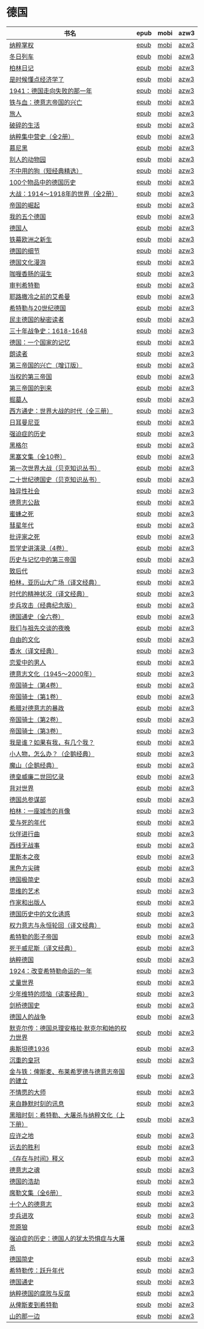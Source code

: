 # 德国

| 书名 | epub | mobi | azw3 |
| --- | --- | --- | --- |
| [纳粹掌权](http://ct.dalanmei.com/f/31084289-771231535-9f97b9) | [epub](http://ct.dalanmei.com/f/31084289-771231535-9f97b9) | [mobi](http://ct.dalanmei.com/f/31084289-771246800-1a3ccd) | [azw3](http://ct.dalanmei.com/f/31084289-771236496-db4cdf) |
| [冬日列车](http://ct.dalanmei.com/f/31084289-771228643-f84d80) | [epub](http://ct.dalanmei.com/f/31084289-771228643-f84d80) | [mobi](http://ct.dalanmei.com/f/31084289-771240506-94cf75) | [azw3](http://ct.dalanmei.com/f/31084289-771232508-f3ce48) |
| [柏林日记](http://ct.dalanmei.com/f/31084289-771230589-7fe439) | [epub](http://ct.dalanmei.com/f/31084289-771230589-7fe439) | [mobi](http://ct.dalanmei.com/f/31084289-771246238-14ede4) | [azw3](http://ct.dalanmei.com/f/31084289-771235952-8d9023) |
| [是时候懂点经济学了](http://ct.dalanmei.com/f/31084289-589444155-78a7d1) | [epub](http://ct.dalanmei.com/f/31084289-589444155-78a7d1) | [mobi](http://ct.dalanmei.com/f/31084289-589491724-42e151) | [azw3](http://ct.dalanmei.com/f/31084289-589448488-5f30e9) |
| [1941：德国走向失败的那一年](http://ct.dalanmei.com/f/31084289-589444167-f34524) | [epub](http://ct.dalanmei.com/f/31084289-589444167-f34524) | [mobi](http://ct.dalanmei.com/f/31084289-589491740-35c0f1) | [azw3](http://ct.dalanmei.com/f/31084289-589448530-d8e6ea) |
| [铁与血：德意志帝国的兴亡](http://ct.dalanmei.com/f/31084289-589444224-b862c9) | [epub](http://ct.dalanmei.com/f/31084289-589444224-b862c9) | [mobi](http://ct.dalanmei.com/f/31084289-589491802-6b9ed3) | [azw3](http://ct.dalanmei.com/f/31084289-589487617-c3e23c) |
| [旅人](http://ct.dalanmei.com/f/31084289-582590065-d587f5) | [epub](http://ct.dalanmei.com/f/31084289-582590065-d587f5) | [mobi](http://ct.dalanmei.com/f/31084289-582590416-29baa7) | [azw3](http://ct.dalanmei.com/f/31084289-582590368-fbd69c) |
| [破碎的生活](http://ct.dalanmei.com/f/31084289-578838995-e2724c) | [epub](http://ct.dalanmei.com/f/31084289-578838995-e2724c) | [mobi](http://ct.dalanmei.com/f/31084289-578844908-79adec) | [azw3](http://ct.dalanmei.com/f/31084289-578841613-c87d2d) |
| [纳粹集中营史（全2册）](http://ct.dalanmei.com/f/31084289-570170227-3a6375) | [epub](http://ct.dalanmei.com/f/31084289-570170227-3a6375) | [mobi](http://ct.dalanmei.com/f/31084289-570286822-4053a6) | [azw3](http://ct.dalanmei.com/f/31084289-570358346-78f9bc) |
| [慕尼黑](http://ct.dalanmei.com/f/31084289-570171236-8ab845) | [epub](http://ct.dalanmei.com/f/31084289-570171236-8ab845) | [mobi](http://ct.dalanmei.com/f/31084289-570291419-51d789) | [azw3](http://ct.dalanmei.com/f/31084289-570360236-d9e4ad) |
| [别人的动物园](http://ct.dalanmei.com/f/31084289-570174751-c019de) | [epub](http://ct.dalanmei.com/f/31084289-570174751-c019de) | [mobi](http://ct.dalanmei.com/f/31084289-570299947-de59d5) | [azw3](http://ct.dalanmei.com/f/31084289-570369228-191e3e) |
| [不中用的狗（短经典精选）](http://ct.dalanmei.com/f/31084289-570169722-11bec7) | [epub](http://ct.dalanmei.com/f/31084289-570169722-11bec7) | [mobi](http://ct.dalanmei.com/f/31084289-570306288-d54d24) | [azw3](http://ct.dalanmei.com/f/31084289-570377798-183db9) |
| [100个物品中的德国历史](http://ct.dalanmei.com/f/31084289-570169935-98561b) | [epub](http://ct.dalanmei.com/f/31084289-570169935-98561b) | [mobi](http://ct.dalanmei.com/f/31084289-570313799-ee4025) | [azw3](http://ct.dalanmei.com/f/31084289-570379231-5569c2) |
| [大战：1914～1918年的世界（全2册）](http://ct.dalanmei.com/f/31084289-570161747-536c34) | [epub](http://ct.dalanmei.com/f/31084289-570161747-536c34) | [mobi](http://ct.dalanmei.com/f/31084289-570314159-5de67c) | [azw3](http://ct.dalanmei.com/f/31084289-570379544-a2d51b) |
| [帝国的崛起](http://ct.dalanmei.com/f/31084289-570161520-d363b9) | [epub](http://ct.dalanmei.com/f/31084289-570161520-d363b9) | [mobi](http://ct.dalanmei.com/f/31084289-570353411-bc52ca) | [azw3](http://ct.dalanmei.com/f/31084289-571401684-340aae) |
| [我的五个德国](http://ct.dalanmei.com/f/31084289-570148000-e580a2) | [epub](http://ct.dalanmei.com/f/31084289-570148000-e580a2) | [mobi](http://ct.dalanmei.com/f/31084289-570357492-f6428b) | [azw3](http://ct.dalanmei.com/f/31084289-571404799-09a099) |
| [德国人](http://ct.dalanmei.com/f/31084289-570107151-ec8795) | [epub](http://ct.dalanmei.com/f/31084289-570107151-ec8795) | [mobi](http://ct.dalanmei.com/f/31084289-570254739-259809) | [azw3](http://ct.dalanmei.com/f/31084289-571412614-5ab17f) |
| [铁幕欧洲之新生](http://ct.dalanmei.com/f/31084289-570107665-98f9d2) | [epub](http://ct.dalanmei.com/f/31084289-570107665-98f9d2) | [mobi](http://ct.dalanmei.com/f/31084289-570256829-963349) | [azw3](http://ct.dalanmei.com/f/31084289-571415312-21bda0) |
| [德国的细节](http://ct.dalanmei.com/f/31084289-571728560-6f55bd) | [epub](http://ct.dalanmei.com/f/31084289-571728560-6f55bd) | [mobi](http://ct.dalanmei.com/f/31084289-572087994-127b16) | [azw3](http://ct.dalanmei.com/f/31084289-572112779-d201f0) |
| [德国文化漫游](http://ct.dalanmei.com/f/31084289-571728523-86f200) | [epub](http://ct.dalanmei.com/f/31084289-571728523-86f200) | [mobi](http://ct.dalanmei.com/f/31084289-572088094-30e4ba) | [azw3](http://ct.dalanmei.com/f/31084289-572112783-03f8f8) |
| [咖喱香肠的诞生](http://ct.dalanmei.com/f/31084289-571728501-61dd90) | [epub](http://ct.dalanmei.com/f/31084289-571728501-61dd90) | [mobi](http://ct.dalanmei.com/f/31084289-572088123-f5d6ac) | [azw3](http://ct.dalanmei.com/f/31084289-572112788-bfec92) |
| [审判希特勒](http://ct.dalanmei.com/f/31084289-571727010-bf131d) | [epub](http://ct.dalanmei.com/f/31084289-571727010-bf131d) | [mobi](http://ct.dalanmei.com/f/31084289-572094138-9291b9) | [azw3](http://ct.dalanmei.com/f/31084289-572114613-9e7aa2) |
| [耶路撒冷之前的艾希曼](http://ct.dalanmei.com/f/31084289-571726759-f8d679) | [epub](http://ct.dalanmei.com/f/31084289-571726759-f8d679) | [mobi](http://ct.dalanmei.com/f/31084289-572106232-a2df44) | [azw3](http://ct.dalanmei.com/f/31084289-572115055-64c90c) |
| [希特勒与20世纪德国](http://ct.dalanmei.com/f/31084289-571726715-b52cda) | [epub](http://ct.dalanmei.com/f/31084289-571726715-b52cda) | [mobi](http://ct.dalanmei.com/f/31084289-572106867-ca0d25) | [azw3](http://ct.dalanmei.com/f/31084289-572115176-b5b120) |
| [民主德国的秘密读者](http://ct.dalanmei.com/f/31084289-571725427-c5ce1e) | [epub](http://ct.dalanmei.com/f/31084289-571725427-c5ce1e) | [mobi](http://ct.dalanmei.com/f/31084289-572110977-218929) | [azw3](http://ct.dalanmei.com/f/31084289-572115766-b36cd6) |
| [三十年战争史：1618-1648](http://ct.dalanmei.com/f/31084289-571725404-db71c4) | [epub](http://ct.dalanmei.com/f/31084289-571725404-db71c4) | [mobi](http://ct.dalanmei.com/f/31084289-572111116-340f39) | [azw3](http://ct.dalanmei.com/f/31084289-572115783-f45367) |
| [德国：一个国家的记忆](http://ct.dalanmei.com/f/31084289-571723370-50e01b) | [epub](http://ct.dalanmei.com/f/31084289-571723370-50e01b) | [mobi](http://ct.dalanmei.com/f/31084289-572112606-2d17dc) | [azw3](http://ct.dalanmei.com/f/31084289-572116779-b23921) |
| [朗读者](http://ct.dalanmei.com/f/31084289-571717340-5c4f1c) | [epub](http://ct.dalanmei.com/f/31084289-571717340-5c4f1c) | [mobi](http://ct.dalanmei.com/f/31084289-572113756-d20490) | [azw3](http://ct.dalanmei.com/f/31084289-572120805-13e57f) |
| [第三帝国的兴亡（增订版）](http://ct.dalanmei.com/f/31084289-571714137-41cc78) | [epub](http://ct.dalanmei.com/f/31084289-571714137-41cc78) | [mobi](http://ct.dalanmei.com/f/31084289-572114132-b481c5) | [azw3](http://ct.dalanmei.com/f/31084289-572125759-36f8f4) |
| [当权的第三帝国](http://ct.dalanmei.com/f/31084289-571712941-6d99eb) | [epub](http://ct.dalanmei.com/f/31084289-571712941-6d99eb) | [mobi](http://ct.dalanmei.com/f/31084289-572114523-52c928) | [azw3](http://ct.dalanmei.com/f/31084289-572131162-cb76f0) |
| [第三帝国的到来](http://ct.dalanmei.com/f/31084289-571712255-f88cd0) | [epub](http://ct.dalanmei.com/f/31084289-571712255-f88cd0) | [mobi](http://ct.dalanmei.com/f/31084289-572114626-4755bd) | [azw3](http://ct.dalanmei.com/f/31084289-572132524-5675fb) |
| [掘墓人](http://ct.dalanmei.com/f/31084289-571708509-20bf05) | [epub](http://ct.dalanmei.com/f/31084289-571708509-20bf05) | [mobi](http://ct.dalanmei.com/f/31084289-572115396-707f03) | [azw3](http://ct.dalanmei.com/f/31084289-572137198-bb5d0c) |
| [西方通史：世界大战的时代（全三册）](http://ct.dalanmei.com/f/31084289-571707150-9146fb) | [epub](http://ct.dalanmei.com/f/31084289-571707150-9146fb) | [mobi](http://ct.dalanmei.com/f/31084289-572115525-333aad) | [azw3](http://ct.dalanmei.com/f/31084289-572138142-475f7f) |
| [日耳曼尼亚](http://ct.dalanmei.com/f/31084289-571706590-959540) | [epub](http://ct.dalanmei.com/f/31084289-571706590-959540) | [mobi](http://ct.dalanmei.com/f/31084289-572115551-ddc4eb) | [azw3](http://ct.dalanmei.com/f/31084289-572138481-351a3d) |
| [强迫症的历史](http://ct.dalanmei.com/f/31084289-571705297-4cc756) | [epub](http://ct.dalanmei.com/f/31084289-571705297-4cc756) | [mobi](http://ct.dalanmei.com/f/31084289-572115721-47b721) | [azw3](http://ct.dalanmei.com/f/31084289-572140104-a4d476) |
| [黑格尔](http://ct.dalanmei.com/f/31084289-571662507-32041c) | [epub](http://ct.dalanmei.com/f/31084289-571662507-32041c) | [mobi](http://ct.dalanmei.com/f/31084289-572116761-ae57cb) | [azw3](http://ct.dalanmei.com/f/31084289-572176992-609ffe) |
| [黑塞文集（全10卷）](http://ct.dalanmei.com/f/31084289-571654037-ade821) | [epub](http://ct.dalanmei.com/f/31084289-571654037-ade821) | [mobi](http://ct.dalanmei.com/f/31084289-572117356-b99ef5) | [azw3](http://ct.dalanmei.com/f/31084289-572179762-ff840a) |
| [第一次世界大战（贝克知识丛书）](http://ct.dalanmei.com/f/31084289-571653769-466da4) | [epub](http://ct.dalanmei.com/f/31084289-571653769-466da4) | [mobi](http://ct.dalanmei.com/f/31084289-572117369-088e8c) | [azw3](http://ct.dalanmei.com/f/31084289-572179788-90dce3) |
| [二十世纪德国史（贝克知识丛书）](http://ct.dalanmei.com/f/31084289-571653046-dc7544) | [epub](http://ct.dalanmei.com/f/31084289-571653046-dc7544) | [mobi](http://ct.dalanmei.com/f/31084289-572117448-e8ecb0) | [azw3](http://ct.dalanmei.com/f/31084289-572179880-0033af) |
| [独异性社会](http://ct.dalanmei.com/f/31084289-571648535-827288) | [epub](http://ct.dalanmei.com/f/31084289-571648535-827288) | [mobi](http://ct.dalanmei.com/f/31084289-572120225-acc781) | [azw3](http://ct.dalanmei.com/f/31084289-572180499-118e5f) |
| [德意志公敌](http://ct.dalanmei.com/f/31084289-571647578-267a28) | [epub](http://ct.dalanmei.com/f/31084289-571647578-267a28) | [mobi](http://ct.dalanmei.com/f/31084289-572120285-2bf7fd) | [azw3](http://ct.dalanmei.com/f/31084289-572180584-b76695) |
| [蜜蜂之死](http://ct.dalanmei.com/f/31084289-571637933-ec18f8) | [epub](http://ct.dalanmei.com/f/31084289-571637933-ec18f8) | [mobi](http://ct.dalanmei.com/f/31084289-572122009-f6b95b) | [azw3](http://ct.dalanmei.com/f/31084289-572183216-849d36) |
| [彗星年代](http://ct.dalanmei.com/f/31084289-571623321-467b69) | [epub](http://ct.dalanmei.com/f/31084289-571623321-467b69) | [mobi](http://ct.dalanmei.com/f/31084289-572131098-b4b8bb) | [azw3](http://ct.dalanmei.com/f/31084289-572190809-59d793) |
| [批评家之死](http://ct.dalanmei.com/f/31084289-571536947-c0cf9f) | [epub](http://ct.dalanmei.com/f/31084289-571536947-c0cf9f) | [mobi](http://ct.dalanmei.com/f/31084289-571805137-0d8c6b) | [azw3](http://ct.dalanmei.com/f/31084289-572195630-417aa1) |
| [哲学史讲演录（4卷）](http://ct.dalanmei.com/f/31084289-571540338-336939) | [epub](http://ct.dalanmei.com/f/31084289-571540338-336939) | [mobi](http://ct.dalanmei.com/f/31084289-571807980-5a2aa8) | [azw3](http://ct.dalanmei.com/f/31084289-572196183-8fbf3b) |
| [历史与记忆中的第三帝国](http://ct.dalanmei.com/f/31084289-571541431-dfa928) | [epub](http://ct.dalanmei.com/f/31084289-571541431-dfa928) | [mobi](http://ct.dalanmei.com/f/31084289-571809471-20eca1) | [azw3](http://ct.dalanmei.com/f/31084289-572196321-4277d9) |
| [致后代](http://ct.dalanmei.com/f/31084289-571542242-9bf979) | [epub](http://ct.dalanmei.com/f/31084289-571542242-9bf979) | [mobi](http://ct.dalanmei.com/f/31084289-571811757-4ddf91) | [azw3](http://ct.dalanmei.com/f/31084289-572196427-cf6ea6) |
| [柏林，亚历山大广场（译文经典）](http://ct.dalanmei.com/f/31084289-571545818-915697) | [epub](http://ct.dalanmei.com/f/31084289-571545818-915697) | [mobi](http://ct.dalanmei.com/f/31084289-571815429-29ffbb) | [azw3](http://ct.dalanmei.com/f/31084289-572197817-9c9054) |
| [时代的精神状况（译文经典）](http://ct.dalanmei.com/f/31084289-571549119-9634c8) | [epub](http://ct.dalanmei.com/f/31084289-571549119-9634c8) | [mobi](http://ct.dalanmei.com/f/31084289-571822674-dc9bdc) | [azw3](http://ct.dalanmei.com/f/31084289-572199631-e47df9) |
| [步兵攻击（经典纪念版）](http://ct.dalanmei.com/f/31084289-571549319-a980a1) | [epub](http://ct.dalanmei.com/f/31084289-571549319-a980a1) | [mobi](http://ct.dalanmei.com/f/31084289-571828285-ca11e2) | [azw3](http://ct.dalanmei.com/f/31084289-572200056-d8d811) |
| [德国通史（全六卷）](http://ct.dalanmei.com/f/31084289-571549924-19b5fe) | [epub](http://ct.dalanmei.com/f/31084289-571549924-19b5fe) | [mobi](http://ct.dalanmei.com/f/31084289-571838136-b8d799) | [azw3](http://ct.dalanmei.com/f/31084289-572200603-f2fe08) |
| [我们与祖先交谈的夜晚](http://ct.dalanmei.com/f/31084289-571550073-cf951f) | [epub](http://ct.dalanmei.com/f/31084289-571550073-cf951f) | [mobi](http://ct.dalanmei.com/f/31084289-571840718-5ff211) | [azw3](http://ct.dalanmei.com/f/31084289-572200876-4bbd03) |
| [自由的文化](http://ct.dalanmei.com/f/31084289-571551095-522417) | [epub](http://ct.dalanmei.com/f/31084289-571551095-522417) | [mobi](http://ct.dalanmei.com/f/31084289-571861822-3d5d3b) | [azw3](http://ct.dalanmei.com/f/31084289-572202115-8517f3) |
| [香水（译文经典）](http://ct.dalanmei.com/f/31084289-571552873-fae1ca) | [epub](http://ct.dalanmei.com/f/31084289-571552873-fae1ca) | [mobi](http://ct.dalanmei.com/f/31084289-571882422-71f275) | [azw3](http://ct.dalanmei.com/f/31084289-572202582-0fe2bc) |
| [恋爱中的男人](http://ct.dalanmei.com/f/31084289-571555026-c58b05) | [epub](http://ct.dalanmei.com/f/31084289-571555026-c58b05) | [mobi](http://ct.dalanmei.com/f/31084289-571894974-9ddcf5) | [azw3](http://ct.dalanmei.com/f/31084289-572202890-664566) |
| [德意志文化（1945～2000年）](http://ct.dalanmei.com/f/31084289-571559417-b244e6) | [epub](http://ct.dalanmei.com/f/31084289-571559417-b244e6) | [mobi](http://ct.dalanmei.com/f/31084289-571922475-bbb584) | [azw3](http://ct.dalanmei.com/f/31084289-572211715-51aded) |
| [帝国骑士（第4卷）](http://ct.dalanmei.com/f/31084289-571559705-8fe29f) | [epub](http://ct.dalanmei.com/f/31084289-571559705-8fe29f) | [mobi](http://ct.dalanmei.com/f/31084289-571979261-777285) | [azw3](http://ct.dalanmei.com/f/31084289-572211875-160b81) |
| [帝国骑士（第1卷）](http://ct.dalanmei.com/f/31084289-571560974-06c0f4) | [epub](http://ct.dalanmei.com/f/31084289-571560974-06c0f4) | [mobi](http://ct.dalanmei.com/f/31084289-571986527-bbaaeb) | [azw3](http://ct.dalanmei.com/f/31084289-572212083-4f56a6) |
| [希腊对德意志的暴政](http://ct.dalanmei.com/f/31084289-571561089-ad3d50) | [epub](http://ct.dalanmei.com/f/31084289-571561089-ad3d50) | [mobi](http://ct.dalanmei.com/f/31084289-571986920-29785d) | [azw3](http://ct.dalanmei.com/f/31084289-572212141-10e32e) |
| [帝国骑士（第2卷）](http://ct.dalanmei.com/f/31084289-571561184-4158c0) | [epub](http://ct.dalanmei.com/f/31084289-571561184-4158c0) | [mobi](http://ct.dalanmei.com/f/31084289-571987155-b835d6) | [azw3](http://ct.dalanmei.com/f/31084289-572212207-312557) |
| [帝国骑士（第3卷）](http://ct.dalanmei.com/f/31084289-571561562-be5eb7) | [epub](http://ct.dalanmei.com/f/31084289-571561562-be5eb7) | [mobi](http://ct.dalanmei.com/f/31084289-571988479-83d665) | [azw3](http://ct.dalanmei.com/f/31084289-571910438-8483ec) |
| [我是谁？如果有我，有几个我？](http://ct.dalanmei.com/f/31084289-571561979-54618b) | [epub](http://ct.dalanmei.com/f/31084289-571561979-54618b) | [mobi](http://ct.dalanmei.com/f/31084289-571990161-419d0a) | [azw3](http://ct.dalanmei.com/f/31084289-571910661-0c5553) |
| [小人物，怎么办？（企鹅经典）](http://ct.dalanmei.com/f/31084289-571615675-7fafe4) | [epub](http://ct.dalanmei.com/f/31084289-571615675-7fafe4) | [mobi](http://ct.dalanmei.com/f/31084289-571732779-61a569) | [azw3](http://ct.dalanmei.com/f/31084289-571912673-113b91) |
| [魔山（企鹅经典）](http://ct.dalanmei.com/f/31084289-571610398-ec16f5) | [epub](http://ct.dalanmei.com/f/31084289-571610398-ec16f5) | [mobi](http://ct.dalanmei.com/f/31084289-571735516-72d6c5) | [azw3](http://ct.dalanmei.com/f/31084289-571913845-a72e98) |
| [德皇威廉二世回忆录](http://ct.dalanmei.com/f/31084289-571600525-570ae1) | [epub](http://ct.dalanmei.com/f/31084289-571600525-570ae1) | [mobi](http://ct.dalanmei.com/f/31084289-571738256-67b538) | [azw3](http://ct.dalanmei.com/f/31084289-571917822-036ef1) |
| [背对世界](http://ct.dalanmei.com/f/31084289-571597575-6397d6) | [epub](http://ct.dalanmei.com/f/31084289-571597575-6397d6) | [mobi](http://ct.dalanmei.com/f/31084289-571773069-22858d) | [azw3](http://ct.dalanmei.com/f/31084289-571918207-b37899) |
| [德国总参谋部](http://ct.dalanmei.com/f/31084289-571497713-e34987) | [epub](http://ct.dalanmei.com/f/31084289-571497713-e34987) | [mobi](http://ct.dalanmei.com/f/31084289-571774800-cc6adc) | [azw3](http://ct.dalanmei.com/f/31084289-571919315-0bd6f6) |
| [柏林：一座城市的肖像](http://ct.dalanmei.com/f/31084289-571498693-1cc397) | [epub](http://ct.dalanmei.com/f/31084289-571498693-1cc397) | [mobi](http://ct.dalanmei.com/f/31084289-571774945-cf4a98) | [azw3](http://ct.dalanmei.com/f/31084289-571919711-4961ae) |
| [爱与死的年代](http://ct.dalanmei.com/f/31084289-571500804-c51c01) | [epub](http://ct.dalanmei.com/f/31084289-571500804-c51c01) | [mobi](http://ct.dalanmei.com/f/31084289-571775229-2cd055) | [azw3](http://ct.dalanmei.com/f/31084289-571920133-196f7e) |
| [伙伴进行曲](http://ct.dalanmei.com/f/31084289-571500811-be16f3) | [epub](http://ct.dalanmei.com/f/31084289-571500811-be16f3) | [mobi](http://ct.dalanmei.com/f/31084289-571775232-1c50d4) | [azw3](http://ct.dalanmei.com/f/31084289-571920139-e007eb) |
| [西线无战事](http://ct.dalanmei.com/f/31084289-571517506-f704b1) | [epub](http://ct.dalanmei.com/f/31084289-571517506-f704b1) | [mobi](http://ct.dalanmei.com/f/31084289-571778181-7aefa3) | [azw3](http://ct.dalanmei.com/f/31084289-571923377-77690e) |
| [里斯本之夜](http://ct.dalanmei.com/f/31084289-571517510-4411a4) | [epub](http://ct.dalanmei.com/f/31084289-571517510-4411a4) | [mobi](http://ct.dalanmei.com/f/31084289-571778187-a4935e) | [azw3](http://ct.dalanmei.com/f/31084289-571923384-dda0a2) |
| [黑色方尖碑](http://ct.dalanmei.com/f/31084289-571517517-4283f5) | [epub](http://ct.dalanmei.com/f/31084289-571517517-4283f5) | [mobi](http://ct.dalanmei.com/f/31084289-571778193-a62c20) | [azw3](http://ct.dalanmei.com/f/31084289-571923386-8f07f1) |
| [德国极简史](http://ct.dalanmei.com/f/31084289-571518140-7445f8) | [epub](http://ct.dalanmei.com/f/31084289-571518140-7445f8) | [mobi](http://ct.dalanmei.com/f/31084289-571778583-b88b35) | [azw3](http://ct.dalanmei.com/f/31084289-571923708-c66809) |
| [思维的艺术](http://ct.dalanmei.com/f/31084289-571522505-cae126) | [epub](http://ct.dalanmei.com/f/31084289-571522505-cae126) | [mobi](http://ct.dalanmei.com/f/31084289-571779111-2b1673) | [azw3](http://ct.dalanmei.com/f/31084289-571974928-9f0c7b) |
| [作家和出版人](http://ct.dalanmei.com/f/31084289-571525476-726e28) | [epub](http://ct.dalanmei.com/f/31084289-571525476-726e28) | [mobi](http://ct.dalanmei.com/f/31084289-571780331-c68207) | [azw3](http://ct.dalanmei.com/f/31084289-571976522-c84afc) |
| [德国历史中的文化诱惑](http://ct.dalanmei.com/f/31084289-571594011-e72d60) | [epub](http://ct.dalanmei.com/f/31084289-571594011-e72d60) | [mobi](http://ct.dalanmei.com/f/31084289-572128378-7c55bc) | [azw3](http://ct.dalanmei.com/f/31084289-571985733-0d0dca) |
| [权力意志与永恒轮回（译文经典）](http://ct.dalanmei.com/f/31084289-571531050-5c4b13) | [epub](http://ct.dalanmei.com/f/31084289-571531050-5c4b13) | [mobi](http://ct.dalanmei.com/f/31084289-571796851-41a98f) | [azw3](http://ct.dalanmei.com/f/31084289-571988092-79e1c2) |
| [希特勒的影子帝国](http://ct.dalanmei.com/f/31084289-571532196-9fdb9c) | [epub](http://ct.dalanmei.com/f/31084289-571532196-9fdb9c) | [mobi](http://ct.dalanmei.com/f/31084289-571801918-ab8206) | [azw3](http://ct.dalanmei.com/f/31084289-571989403-8f9dd4) |
| [死于威尼斯（译文经典）](http://ct.dalanmei.com/f/31084289-571533356-bd5f48) | [epub](http://ct.dalanmei.com/f/31084289-571533356-bd5f48) | [mobi](http://ct.dalanmei.com/f/31084289-571803265-faf9ec) | [azw3](http://ct.dalanmei.com/f/31084289-571990021-88a992) |
| [纳粹德国](http://ct.dalanmei.com/f/31084289-571539469-d69c67) | [epub](http://ct.dalanmei.com/f/31084289-571539469-d69c67) | [mobi](http://ct.dalanmei.com/f/31084289-571807308-d9e8b0) | [azw3](http://ct.dalanmei.com/f/31084289-571992319-2a3f0a) |
| [1924：改变希特勒命运的一年](http://ct.dalanmei.com/f/31084289-571542360-6c7840) | [epub](http://ct.dalanmei.com/f/31084289-571542360-6c7840) | [mobi](http://ct.dalanmei.com/f/31084289-571811881-70d1f7) | [azw3](http://ct.dalanmei.com/f/31084289-572014012-201d15) |
| [丈量世界](http://ct.dalanmei.com/f/31084289-571543177-be7a47) | [epub](http://ct.dalanmei.com/f/31084289-571543177-be7a47) | [mobi](http://ct.dalanmei.com/f/31084289-571813209-e5c153) | [azw3](http://ct.dalanmei.com/f/31084289-572014361-51f36f) |
| [少年维特的烦恼（读客经典）](http://ct.dalanmei.com/f/31084289-571547292-c892be) | [epub](http://ct.dalanmei.com/f/31084289-571547292-c892be) | [mobi](http://ct.dalanmei.com/f/31084289-571816104-5f959e) | [azw3](http://ct.dalanmei.com/f/31084289-572052415-d78d2a) |
| [剑桥德国史](http://ct.dalanmei.com/f/31084289-571551932-339f9c) | [epub](http://ct.dalanmei.com/f/31084289-571551932-339f9c) | [mobi](http://ct.dalanmei.com/f/31084289-571879562-ea292c) | [azw3](http://ct.dalanmei.com/f/31084289-572069118-a06860) |
| [德国人的战争](http://ct.dalanmei.com/f/31084289-571555657-a1c3ed) | [epub](http://ct.dalanmei.com/f/31084289-571555657-a1c3ed) | [mobi](http://ct.dalanmei.com/f/31084289-571908812-e819ef) | [azw3](http://ct.dalanmei.com/f/31084289-572072272-99ead8) |
| [默克尔传：德国总理安格拉·默克尔和她的权力世界](http://ct.dalanmei.com/f/31084289-571559044-06242b) | [epub](http://ct.dalanmei.com/f/31084289-571559044-06242b) | [mobi](http://ct.dalanmei.com/f/31084289-571919769-2f02a8) | [azw3](http://ct.dalanmei.com/f/31084289-572076452-f60ae7) |
| [奥斯坦德1936](http://ct.dalanmei.com/f/31084289-571559308-b7ecea) | [epub](http://ct.dalanmei.com/f/31084289-571559308-b7ecea) | [mobi](http://ct.dalanmei.com/f/31084289-571921610-e94f06) | [azw3](http://ct.dalanmei.com/f/31084289-572076744-3fcae2) |
| [沉重的皇冠](http://ct.dalanmei.com/f/31084289-571586275-e7772f) | [epub](http://ct.dalanmei.com/f/31084289-571586275-e7772f) | [mobi](http://ct.dalanmei.com/f/31084289-571732740-bea8f3) | [azw3](http://ct.dalanmei.com/f/31084289-571847892-bcbea6) |
| [金与铁：俾斯麦、布莱希罗德与德意志帝国的建立](http://ct.dalanmei.com/f/31084289-571585061-d847ef) | [epub](http://ct.dalanmei.com/f/31084289-571585061-d847ef) | [mobi](http://ct.dalanmei.com/f/31084289-571733299-2817bc) | [azw3](http://ct.dalanmei.com/f/31084289-571849201-7e8553) |
| [不情愿的大师](None) | [epub](None) | [mobi](None) | [azw3](None) |
| [来自静默时刻的讯息](None) | [epub](None) | [mobi](None) | [azw3](None) |
| [黑暗时刻：希特勒、大屠杀与纳粹文化（上下册）](http://ct.dalanmei.com/f/31084289-571523400-e5b02b) | [epub](http://ct.dalanmei.com/f/31084289-571523400-e5b02b) | [mobi](http://ct.dalanmei.com/f/31084289-571779610-be52df) | [azw3](http://ct.dalanmei.com/f/31084289-571879452-844ebb) |
| [应许之地](None) | [epub](None) | [mobi](None) | [azw3](None) |
| [远去的胜利](http://ct.dalanmei.com/f/31084289-571525541-1db0ea) | [epub](http://ct.dalanmei.com/f/31084289-571525541-1db0ea) | [mobi](http://ct.dalanmei.com/f/31084289-571780414-aadec8) | [azw3](http://ct.dalanmei.com/f/31084289-571880270-878136) |
| [《存在与时间》释义](http://ct.dalanmei.com/f/31084289-571525636-fa6942) | [epub](http://ct.dalanmei.com/f/31084289-571525636-fa6942) | [mobi](http://ct.dalanmei.com/f/31084289-571780520-430133) | [azw3](http://ct.dalanmei.com/f/31084289-571880347-fa19bc) |
| [德意志之魂](http://ct.dalanmei.com/f/31084289-571526154-f0f8fa) | [epub](http://ct.dalanmei.com/f/31084289-571526154-f0f8fa) | [mobi](http://ct.dalanmei.com/f/31084289-571781035-2514b4) | [azw3](http://ct.dalanmei.com/f/31084289-571880843-e7f4a7) |
| [德国的浩劫](http://ct.dalanmei.com/f/31084289-571526260-384a53) | [epub](http://ct.dalanmei.com/f/31084289-571526260-384a53) | [mobi](http://ct.dalanmei.com/f/31084289-571781091-c153ac) | [azw3](http://ct.dalanmei.com/f/31084289-571880924-25fc21) |
| [席勒文集（全6册）](http://ct.dalanmei.com/f/31084289-571526317-2aadca) | [epub](http://ct.dalanmei.com/f/31084289-571526317-2aadca) | [mobi](http://ct.dalanmei.com/f/31084289-571781142-35c078) | [azw3](http://ct.dalanmei.com/f/31084289-571881077-072945) |
| [十个人的德意志](None) | [epub](None) | [mobi](None) | [azw3](None) |
| [步兵进攻](None) | [epub](None) | [mobi](None) | [azw3](None) |
| [荒原狼](http://ct.dalanmei.com/f/31084289-571451431-1a9102) | [epub](http://ct.dalanmei.com/f/31084289-571451431-1a9102) | [mobi](http://ct.dalanmei.com/f/31084289-571785049-c0f607) | [azw3](http://ct.dalanmei.com/f/31084289-571885336-d6ffac) |
| [强迫症的历史：德国人的犹太恐惧症与大屠杀](None) | [epub](None) | [mobi](None) | [azw3](None) |
| [德国简史](None) | [epub](None) | [mobi](None) | [azw3](None) |
| [希特勒传：跃升年代](http://ct.dalanmei.com/f/31084289-582938447-e5d121) | [epub](http://ct.dalanmei.com/f/31084289-582938447-e5d121) | [mobi](http://ct.dalanmei.com/f/31084289-582969108-3f635e) | [azw3](http://ct.dalanmei.com/f/31084289-582968061-a2a12c) |
| [德国通史](http://ct.dalanmei.com/f/31084289-571454010-0fd249) | [epub](http://ct.dalanmei.com/f/31084289-571454010-0fd249) | [mobi](http://ct.dalanmei.com/f/31084289-571787492-aa8fe5) | [azw3](http://ct.dalanmei.com/f/31084289-571887518-c85d57) |
| [纳粹德国的腐败与反腐](http://ct.dalanmei.com/f/31084289-571454437-472d94) | [epub](http://ct.dalanmei.com/f/31084289-571454437-472d94) | [mobi](http://ct.dalanmei.com/f/31084289-571787666-435a4b) | [azw3](http://ct.dalanmei.com/f/31084289-571888092-668a0f) |
| [从俾斯麦到希特勒](http://ct.dalanmei.com/f/31084289-571455222-2b69dd) | [epub](http://ct.dalanmei.com/f/31084289-571455222-2b69dd) | [mobi](http://ct.dalanmei.com/f/31084289-571787773-3e19fc) | [azw3](http://ct.dalanmei.com/f/31084289-571888641-9b6e34) |
| [山的那一边](http://ct.dalanmei.com/f/31084289-571456893-40a107) | [epub](http://ct.dalanmei.com/f/31084289-571456893-40a107) | [mobi](http://ct.dalanmei.com/f/31084289-571789654-cd0f84) | [azw3](http://ct.dalanmei.com/f/31084289-571894829-202cc0) |
